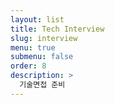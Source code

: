 ```yaml
---
layout: list
title: Tech Interview
slug: interview
menu: true
submenu: false
order: 8
description: >
  기술면접 준비
---
```

